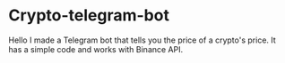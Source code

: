 # Crypto-telegram-bot
Hello I made a Telegram bot that tells you the price of a crypto's price.
It has a simple code and works with Binance API.
